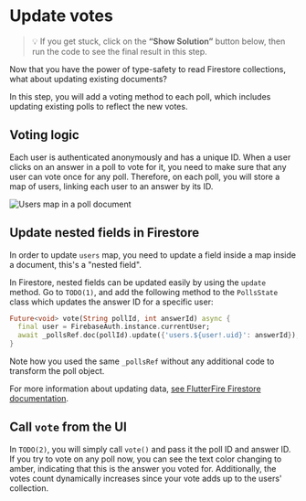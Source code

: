 # Update votes

> 💡 If you get stuck, click on the **“Show Solution”** button below, then run the code to see the final result in this step.

Now that you have the power of type-safety to read Firestore collections, what about updating existing documents?

In this step, you will add a voting method to each poll, which includes updating existing polls to reflect the new votes.

## Voting logic

Each user is authenticated anonymously and has a unique ID. When a user clicks on an answer in a poll to vote for it, you need to make sure that any user can vote once for any poll. Therefore, on each poll, you will store a map of users, linking each user to an answer by its ID.

![Users map in a poll document](https://github.com/pr-Mais/dartpad_workshops/blob/main/firestore_type_safety_with_converter/assets/poll-votes.png?raw=true)

## Update nested fields in Firestore

In order to update `users` map, you need to update a field inside a map inside a document, this's a "nested field".

In Firestore, nested fields can be updated easily by using the `update` method. Go to `TODO(1)`, and add the following method to the `PollsState` class which updates the answer ID for a specific user:

```dart
Future<void> vote(String pollId, int answerId) async {
  final user = FirebaseAuth.instance.currentUser;
  await _pollsRef.doc(pollId).update({'users.${user!.uid}': answerId});
}
```

Note how you used the same `_pollsRef` without any additional code to transform the poll object.

For more information about updating data, [see FlutterFire Firestore documentation](https://firebase.flutter.dev/docs/firestore/usage#updating-documents).

## Call `vote` from the UI

In `TODO(2)`, you will simply call `vote()` and pass it the poll ID and answer ID. If you try to vote on any poll now, you can see the text color changing to amber, indicating that this is the answer you voted for. Additionally, the votes count dynamically increases since your vote adds up to the users' collection.